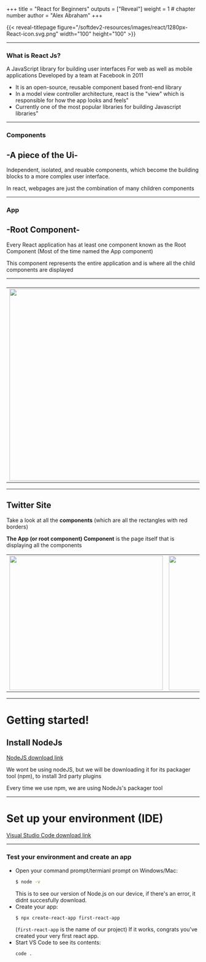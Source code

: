 
+++
title = "React for Beginners"
outputs = ["Reveal"]
weight = 1 # chapter number
author = "Alex Abraham"
+++

{{< reveal-titlepage figure="/softdev2-resources/images/react/1280px-React-icon.svg.png" width="100" height="100" >}}

---
### What is React Js?

 A JavaScript library for building user interfaces
  For web as well as mobile applications
 Developed by a team at Facebook in 2011
 <ul>
<li>It is an open-source, reusable component based front-end library</li>
<li>In a model view controller architecture, react is the "view" which is responsible for how 
  the app looks and feels"</li>
<li>Currently one of the most popular libraries for building Javascript libraries"</li>
</ul>

  
---
  


### Components
<h2>-A piece of the Ui-</h2>
<p>Independent, isolated, and reuable components, which become the building blocks to 
a more complex user interface.</p>
<p>In react, webpages are just the combination of many children components</p>

---
### App
<h2>-Root Component-</h2>
<p>Every React application has at least one component known as the Root Component (Most of the time named the App component)</p>
<p>This component represents the entire application and is where all the child components are displayed</p>

---

###
<table>
  <tr>
    <td>
 <img src="/softdev2-resources/images/react/React-Components-Example-1024x556.jpg" width="500" height="500"/>
      </td>
    <td style ="vertical-align: middle;">
 <p>Here we see several components</p>
 <ul>
  <li>NavBar</li>
  <li>Feed</li>
  <li>Who to Follow</li>
  <li>Profile dashboard</li>
  <li>Trends</li>
</ul>
      </td>
    </tr>
  </table>
 
 ---
 ###
 <h2>Twitter Site</h2>
 <p>Take a look at all the <strong>components</strong> (which are all the rectangles with red borders)</p>
 <p><strong>The App (or root component) Component</strong> is the page itself that is displaying all the components</p>

<table>
  <tr>
    <td>
 <img src="/softdev2-resources/images/react/twitterpage.jpg" width="400" height="350"/>
      </td>
    <td>
 <img src="/softdev2-resources/images/react/twitter-components.png" width="400" height="350"/>
      </td>
</tr>
</table>

---

### 
<h1>Getting started!</h1>
<h2>Install NodeJs</h2>
<a href="https://nodejs.org/en/" target="_blank">NodeJS download link</a>
<p>We wont be using nodeJS, but we will be downloading it for its packager tool (npm), to install 3rd party plugins</p>
<p> Every time we use npm, we are using NodeJs's packager tool</p>

---
###
<h1>Set up your environment (IDE)</h1>
<a href="https://code.visualstudio.com/download" target="_blank">Visual Studio Code download link</a>



---

### Test your environment and create an app

- Open your command prompt/termianl prompt on Windows/Mac:
  ```bash
  $ node -v
  ```
  This is to see our version of Node.js on our device, if there's an error, it didnt succesfully download.
- Create your app:
  ```bash
  $ npx create-react-app first-react-app
  ```
  (`first-react-app` is the name of our project)
  If it works, congrats you've created your very first react app.
- Start VS Code to see its contents:
  ```bash
  code .
  ```


 
